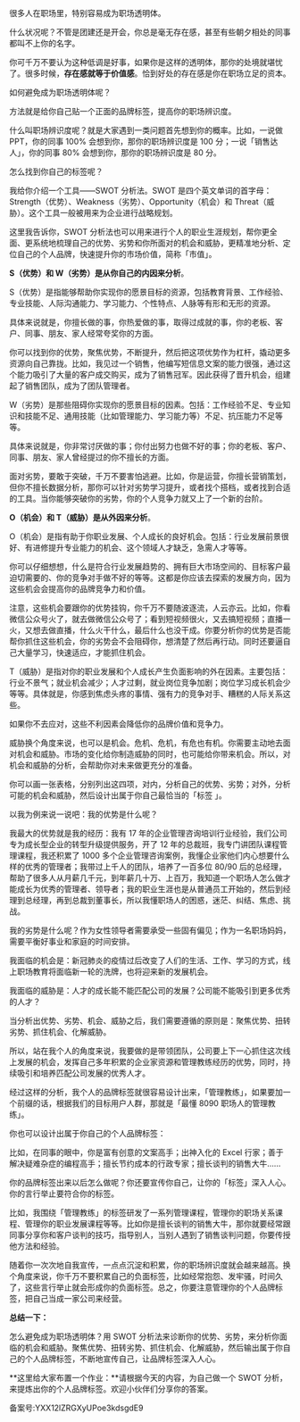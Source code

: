 很多人在职场里，特别容易成为职场透明体。

什么状况呢？不管是团建还是开会，你总是毫无存在感，甚至有些朝夕相处的同事都叫不上你的名字。

你可千万不要认为这种低调是好事，如果你是这样的透明体，那你的处境就堪忧了。很多时候，**存在感就等于价值感**。恰到好处的存在感是你在职场立足的资本。

如何避免成为职场透明体呢？

方法就是给你自己贴一个正面的品牌标签，提高你的职场辨识度。

什么叫职场辨识度呢？就是大家遇到一类问题首先想到你的概率。比如，一说做 PPT，你的同事 100\% 会想到你，那你的职场辨识度是 100 分；一说「销售达人」，你的同事 80\% 会想到你，那你的职场辨识度是 80 分。

怎么找到你自己的标签呢？

我给你介绍一个工具——SWOT 分析法。SWOT 是四个英文单词的首字母：Strength（优势）、Weakness（劣势）、Opportunity（机会）和 Threat（威胁）。这个工具一般被用来为企业进行战略规划。

这里我告诉你，SWOT 分析法也可以用来进行个人的职业生涯规划，帮你更全面、更系统地梳理自己的优势、劣势和你所面对的机会和威胁，更精准地分析、定位自己的个人品牌，快速提升你的市场价值，简称「市值」。

**S（优势）和 W（劣势）是从你自己的内因来分析**。

S（优势）是指能够帮助你实现你的愿景目标的资源，包括教育背景、工作经验、专业技能、人际沟通能力、学习能力、个性特点、人脉等有形和无形的资源。

具体来说就是，你擅长做的事，你热爱做的事，取得过成就的事，你的老板、客户、同事、朋友、家人经常夸奖你的方面。

你可以找到你的优势，聚焦优势，不断提升，然后把这项优势作为杠杆，撬动更多资源向自己靠拢。比如，我见过一个销售，他编写短信息文案的能力很强，通过这个能力吸引了大量的客户成交购买，成为了销售冠军。因此获得了晋升机会，组建起了销售团队，成为了团队管理者。

W（劣势）是那些阻碍你实现你的愿景目标的因素。包括：工作经验不足、专业知识和技能不足、通用技能（比如管理能力、学习能力等）不足、抗压能力不足等等。

具体来说就是，你非常讨厌做的事；你付出努力也做不好的事；你的老板、客户、同事、朋友、家人曾经提过的你不擅长的方面。

面对劣势，要敢于突破，千万不要害怕逃避。比如，你是运营，你擅长营销策划，但你不擅长数据分析，那你可以针对劣势学习提升，或者找个搭档，或者找到合适的工具。当你能够突破你的劣势，你的个人竞争力就又上了一个新的台阶。

**O（机会）和 T（威胁）是从外因来分析**。

O（机会）是指有助于你职业发展、个人成长的良好机会。包括：行业发展前景很好、有进修提升专业能力的机会、这个领域人才缺乏，急需人才等等。

你可以仔细想想，什么是符合行业发展趋势的、拥有巨大市场空间的、目标客户最迫切需要的、你的竞争对手做不好的等等。这都是你应该去探索的发展方向，因为这些机会会提高你的品牌竞争力和价值。

注意，这些机会要跟你的优势挂钩，你千万不要随波逐流，人云亦云。比如，你看微信公众号火了，就去做微信公众号了；看到短视频很火，又去搞短视频；直播一火，又想去做直播，什么火干什么，最后什么也没干成。你要分析你的优势是否能帮你抓住这些机会，你的劣势会不会阻碍你，想清楚了然后再行动。同时还要逼自己大量学习，快速适应，才能抓住机会。

T（威胁）是指对你的职业发展和个人成长产生负面影响的外在因素。主要包括： 行业不景气；就业机会减少；人才过剩，就业岗位竞争加剧；岗位学习成长机会少等等。具体就是，你感到焦虑头疼的事情、强有力的竞争对手、糟糕的人际关系这些。

如果你不去应对，这些不利因素会降低你的品牌价值和竞争力。

威胁换个角度来说，也可以是机会。危机、危机，有危也有机。你需要主动地去面对机会和威胁。市场的变化给你制造威胁的同时，也可能给你带来机会。所以，对机会和威胁的分析，会帮助你对未来做更充分的准备。

你可以画一张表格，分别列出这四项，对内，分析自己的优势、劣势；对外，分析可能的机会和威胁，然后设计出属于你自己最恰当的「标签 」。

以我为例来说一说吧：我的优势是什么呢？

我最大的优势就是我的经历：我有 17 年的企业管理咨询培训行业经验，我们公司专为成长型企业的转型升级提供服务，开了 12 年的总裁班，我专门讲团队课程管理课程，我还积累了 1000 多个企业管理咨询案例，我懂企业家他们内心想要什么样的优秀的管理者；我带过上千人的团队，培养了一百多位 80/90 后的总经理，帮助了很多人从月薪几千元，到年薪几十万、上百万，我知道一个职场人怎么做才能成长为优秀的管理者、领导者；我的职业生涯也是从普通员工开始的，然后到经理到总经理，再到总裁到董事长，所以我懂职场人的困惑，迷茫、纠结、焦虑、挑战。

我的劣势是什么呢？作为女性领导者需要承受一些固有偏见；作为一名职场妈妈，需要平衡好事业和家庭的时间安排。

我面临的机会是：新冠肺炎的疫情过后改变了人们的生活、工作、学习的方式，线上职场教育将面临新一轮的洗牌，也将迎来新的发展机会。

我面临的威胁是：人才的成长能不能匹配公司的发展？公司能不能吸引到更多优秀的人才？

当分析出优势、劣势、机会、威胁之后，我们需要遵循的原则是：聚焦优势、扭转劣势、抓住机会、化解威胁。

所以，站在我个人的角度来说，我要做的是带领团队，公司要上下一心抓住这次线上发展的机会，发挥自己多年积累的企业家资源和管理教练经历的优势，同时，持续吸引和培养匹配公司发展的优秀人才。

经过这样的分析，我个人的品牌标签就很容易设计出来，「管理教练」，如果要加一个前缀的话，根据我们的目标用户人群，那就是「最懂 8090 职场人的管理教练」。

你也可以设计出属于你自己的个人品牌标签：

比如，在同事的眼中，你是富有创意的文案高手；出神入化的 Excel 行家；善于解决疑难杂症的编程高手；擅长节约成本的行政专家；擅长谈判的销售大牛……

你的品牌标签出来以后怎么做呢？你还要宣传你自己，让你的「标签」深入人心。你的言行举止要符合你的标签。

比如，我围绕「管理教练」的标签研发了一系列管理课程，管理你的职场关系课程、管理你的职业发展课程等等。比如你是擅长谈判的销售大牛，那你就要经常跟同事分享你和客户谈判的技巧，指导别人，当别人遇到了销售谈判问题，你要传授他方法和经验。

随着你一次次地自我宣传，一点点沉淀和积累，你的职场辨识度就会越来越高。换个角度来说，你千万不要积累自己的负面标签，比如经常抱怨、发牢骚，时间久了，这些言行举止就会形成你的负面标签。总之，你要注意管理你的个人品牌标签，把自己当成一家公司来经营。

**总结一下：**

怎么避免成为职场透明体？用 SWOT 分析法来诊断你的优势、劣势，来分析你面临的机会和威胁。聚焦优势、扭转劣势、抓住机会、化解威胁，然后输出属于你自己的个人品牌标签，不断地宣传自己，让品牌标签深入人心。

**这里给大家布置一个作业：**请根据今天的内容，为自己做一个 SWOT 分析，来提炼出你的个人品牌标签。欢迎小伙伴们分享你的答案。

备案号:YXX12lZRGXyUPoe3kdsgdE9